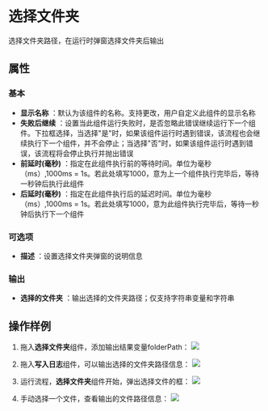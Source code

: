# 选择文件夹

选择文件夹路径，在运行时弹窗选择文件夹后输出

## 属性

### 基本

- **显示名称** ：默认为该组件的名称。支持更改，用户自定义此组件的显示名称
- **失败后继续** ：设置当此组件运行失败时，是否忽略此错误继续运行下一个组件。下拉框选择，当选择"是"时，如果该组件运行时遇到错误，该流程也会继续执行下一个组件，并不会停止；当选择"否"时，如果该组件运行时遇到错误，该流程将会停止执行并抛出错误
- **前延时(毫秒)** ：指定在此组件执行前的等待时间。单位为毫秒（ms）,1000ms = 1s。若此处填写1000，意为上一个组件执行完毕后，等待一秒钟后执行此组件
- **后延时(毫秒)** ：指定在此组件执行后的延迟时间。单位为毫秒（ms）,1000ms = 1s。若此处填写1000，意为此组件执行完毕后，等待一秒钟后执行下一个组件

### 可选项

- **描述** ：设置选择文件夹弹窗的说明信息

### 输出

- **选择的文件夹** ：输出选择的文件夹路径；仅支持字符串变量和字符串

## 操作样例
1. 拖入**选择文件夹**组件，添加输出结果变量folderPath：
![](https://docimages.blob.core.chinacloudapi.cn/images/Activities/selectFolder.png)

2. 拖入**写入日志**组件，可以输出选择的文件夹路径信息：
![](https://docimages.blob.core.chinacloudapi.cn/images/Activities/selectFolder-2.png)

3. 运行流程，**选择文件夹**组件开始，弹出选择文件的框：
![](https://docimages.blob.core.chinacloudapi.cn/images/Activities/selectFolder-3.png)

4. 手动选择一个文件，查看输出的文件路径信息：
![](https://docimages.blob.core.chinacloudapi.cn/images/Activities/selectFolder-4.png)



